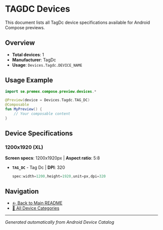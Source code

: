 # TAGDC Devices

This document lists all TagDc device specifications available for Android Compose previews.

## Overview

- **Total devices**: 1
- **Manufacturer**: TagDc
- **Usage**: `Devices.Tagdc.DEVICE_NAME`

## Usage Example

```kotlin
import se.premex.compose.preview.devices.*

@Preview(device = Devices.Tagdc.TAG_DC)
@Composable
fun MyPreview() {
    // Your composable content
}
```

## Device Specifications

### 1200x1920 (XL)

**Screen specs**: 1200x1920px | **Aspect ratio**: 5:8

- **`TAG_DC`** - Tag Dc | **DPI**: 320
  ```kotlin
  spec:width=1200,height=1920,unit=px,dpi=320
  ```

## Navigation

- [← Back to Main README](../../README.md)
- [📱 All Device Categories](../README.md)

---
*Generated automatically from Android Device Catalog*
